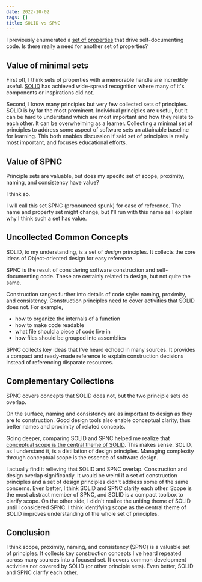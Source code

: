 ```yaml
---
date: 2022-10-02
tags: []
title: SOLID vs SPNC
---
```


I previously enumerated a [set of properties](../posts/2022-12-09-Properties-of-self-documenting-code.md) that drive self-documenting code.
Is there really a need for another set of properties?
<!--more-->

## Value of minimal sets

First off, I think sets of properties with a memorable handle are incredibly useful.
[SOLID](https://en.wikipedia.org/wiki/SOLID) has achieved wide-spread recognition where many of it's components or inspirations did not.

Second, I know many principles but very few collected sets of principles. SOLID is by far the most prominent. Individual principles are useful, but it can be hard to understand which are most important and how they relate to each other. It can be overwhelming as a learner. Collecting a minimal set of principles to address some aspect of software sets an attainable baseline for learning. This both enables discussion if said set of principles is really most important, and focuses educational efforts.

<!-- There are some really good books on construction, but a book is too long when you're trying to advise someone in the flow of work. I think we can do better for an outline of construction knowledge then a whole book. It will likely still take one or more books to understand the variety and nuance of construction decisions but we can set the road map with a shorter list and provide a tool for remembering and organizing construction concepts -->

## Value of SPNC

Principle sets are valuable, but does my specifc set of scope, proximity, naming, and consistency have value?

I think so.

I will call this set SPNC (pronounced spunk) for ease of reference. The name and property set might change, but I'll run with this name as I explain why I think such a set has value.

## Uncollected Common Concepts

SOLID, to my understanding, is a set of *design* principles. It collects the core ideas of Object-oriented design for easy reference.

SPNC is the result of considering software construction and self-documenting code. These are certainly related to design, but not quite the same. 

Construction ranges further into details of code style: naming, proximity, and consistency. Construction principles need to cover activities that SOLID does not. For example,
- how to organize the internals of a function
- how to make code readable
- what file should a piece of code live in
- how files should be grouped into assemblies

SPNC collects key ideas that I've heard echoed in many sources. It provides a compact and ready-made reference to explain construction decisions instead of referencing disparate resources.

## Complementary Collections

SPNC covers concepts that SOLID does not, but the two principle sets do overlap.

On the surface, naming and consistency are as important to design as they are to construction. Good design tools also enable conceptual clarity, thus better names and proximity of related concepts.

Going deeper, comparing SOLID and SPNC helped me realize that [conceptual scope is the central theme of SOLID](../posts/2022-12-23-SOLID-is-about-scope.md). This makes sense. SOLID, as I understand it, is a distillation of design principles. Managing complexity through conceptual scope is the essence of software design.

I actually find it relieving that SOLID and SPNC overlap. Construction and design overlap significantly. It would be weird if a set of construction principles and a set of design principles didn't address some of the same concerns. Even better, I think SOLID and SPNC clarify each other. Scope is the most abstract member of SPNC, and SOLID is a compact toolbox to clarify scope. On the other side, I didn't realize the uniting theme of SOLID until I considered SPNC. I think identifying scope as the central theme of SOLID improves understanding of the whole set of principles.


## Conclusion

I think scope, proximity, naming, and consistency (SPNC) is a valuable set of principles.
It collects key construction concepts I've heard repeated across many sources into a focused set. It covers common development activities not covered by SOLID (or other principle sets). Even better, SOLID and SPNC clarify each other.